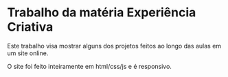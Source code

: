 <h1>Trabalho da matéria Experiência Criativa</h1>

<p>Este trabalho visa mostrar alguns dos projetos feitos ao longo das aulas em um site online.</p>

<p>O site foi feito inteiramente em html/css/js e é responsivo.</p>
